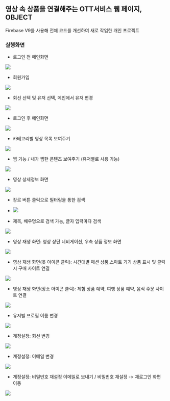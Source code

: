 ## 영상 속 상품을 연결해주는 OTT서비스 웹 페이지, OBJECT
Firebase V9를 사용해 전체 코드를 개선하여 새로 작업한 개인 프로젝트

### 실행화면

- 로그인 전 메인화면
<img src="https://github.com/zestlumen/js-object-v2/assets/122693004/82b6db8d-8575-41d7-8556-13d90d475564"/>

- 회원가입
<img src="https://github.com/zestlumen/js-object-v2/assets/122693004/3c364144-4439-4df2-8f1b-f5ea63682e8d"/>

- 회선 선택 및 유저 선택, 메인에서 유저 변경
<img src="https://github.com/zestlumen/js-object-v2/assets/122693004/04a441d9-49d3-487c-a120-a44ca5f47dd7"/>

- 로그인 후 메인화면
<img src="https://github.com/zestlumen/js-object-v2/assets/122693004/86040b3b-361b-4ef9-8c12-3d247f1b5169"/>

- 카테고리별 영상 목록 보여주기
<img src="https://github.com/zestlumen/js-object-v2/assets/122693004/065eb75d-10b4-415f-8aca-0c5b33d3d312"/>

- 찜 기능 / 내가 찜한 콘텐츠 보여주기 (유저별로 사용 가능)
<img src="https://github.com/zestlumen/js-object-v2/assets/122693004/f687ae3e-df3b-46c6-9bc9-bddfd903e04e"/>

- 영상 상세정보 화면
<img src="https://github.com/zestlumen/js-object-v2/assets/122693004/1c3551ec-3c82-4309-a790-d050ebe4d140"/>

- 장르 버튼 클릭으로 필터링을 통한 검색
- <img src="https://github.com/zestlumen/js-object-v2/assets/122693004/1e7ac302-d85d-4a74-a8d0-ad9170d4c624"/>

- 제목, 배우명으로 검색 가능, 글자 입력마다 검색 
<img src="https://github.com/zestlumen/js-object-v2/assets/122693004/a5e6bbb0-f750-4ed9-ac33-c5d4e7b4e47d"/>

- 영상 재생 화면: 영상 상단 네비게이션, 우측 상품 정보 화면 
<img src="https://github.com/zestlumen/js-object-v2/assets/122693004/d9cfc11a-2f25-46df-ba54-eab9a821d1ad"/>

- 영상 재생 화면(옷 아이콘 클릭): 시간대별 패션 상품,스마트 기기 상품 표시 및 클릭 시 구매 사이트 연결
<img src="https://github.com/zestlumen/js-object-v2/assets/122693004/864a05b5-0094-4426-adee-01a7047b0519"/>

- 영상 재생 화면(장소 아이콘 클릭): 체험 상품 예약, 여행 상품 예약, 음식 주문 사이트 연결
<img src="https://github.com/zestlumen/js-object-v2/assets/122693004/ccabd286-4314-4597-8d83-15d4c4b37eac"/>

- 유저별 프로필 이름 변경 
<img src="https://github.com/zestlumen/js-object-v2/assets/122693004/5e1708dc-ac5c-4617-8e7d-ed711c638869"/>

- 계정설정: 회선 변경 
<img src="https://github.com/zestlumen/js-object-v2/assets/122693004/1573c563-a7d8-45b5-abd0-fd5dcbc60947"/>

- 계정설정: 이메일 변경 
<img src="https://github.com/zestlumen/js-object-v2/assets/122693004/9c4b6cf7-9dbb-4ef9-a360-95d940e85b23"/>

- 계정설정: 비밀번호 재설정 이메일로 보내기 / 비밀번호 재설정 -> 재로그인 화면 이동
<img src="https://github.com/zestlumen/js-object-v2/assets/122693004/4897e96f-5a89-45b4-98f1-e0edca2274f7"/>

